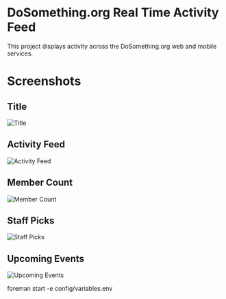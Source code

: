 # DoSomething.org Real Time Activity Feed

This project displays activity across the DoSomething.org web and mobile services.

# Screenshots

## Title

![Title](https://raw.github.com/DoSomething/DS-Realtime-Feed/master/screenshots/title.png)

## Activity Feed

![Activity Feed](https://raw.github.com/DoSomething/DS-Realtime-Feed/master/screenshots/activity-feed.png)

## Member Count

![Member Count](https://raw.github.com/DoSomething/DS-Realtime-Feed/master/screenshots/member-count.png)

## Staff Picks

![Staff Picks](https://raw.github.com/DoSomething/DS-Realtime-Feed/master/screenshots/staff-picks.png)

## Upcoming Events

![Upcoming Events](https://raw.github.com/DoSomething/DS-Realtime-Feed/master/screenshots/upcoming-events.png)

foreman start -e config/variables.env
